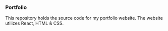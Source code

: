 ### Portfolio

This repository holds the source code for my portfolio website. The website utilizes React, HTML & CSS.
